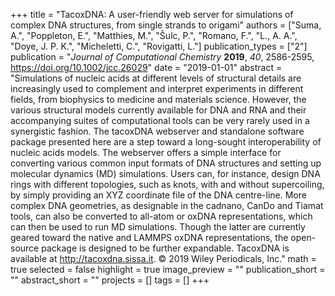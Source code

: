+++
title = "TacoxDNA: A user-friendly web server for simulations of complex DNA structures, from single strands to origami"
authors = ["Suma, A.", "Poppleton, E.", "Matthies, M.", "Šulc, P.", "Romano, F.", "L., A. A.", "Doye, J. P. K.", "Micheletti, C.", "Rovigatti, L."]
publication_types = ["2"]
publication = "*Journal of Computational Chemistry* **2019**, *40*, 2586-2595, https://doi.org/10.1002/jcc.26029"
date = "2019-01-01"
abstract = "Simulations of nucleic acids at different levels of structural details are increasingly used to complement and interpret experiments in different fields, from biophysics to medicine and materials science. However, the various structural models currently available for DNA and RNA and their accompanying suites of computational tools can be very rarely used in a synergistic fashion. The tacoxDNA webserver and standalone software package presented here are a step toward a long-sought interoperability of nucleic acids models. The webserver offers a simple interface for converting various common input formats of DNA structures and setting up molecular dynamics (MD) simulations. Users can, for instance, design DNA rings with different topologies, such as knots, with and without supercoiling, by simply providing an XYZ coordinate file of the DNA centre-line. More complex DNA geometries, as designable in the cadnano, CanDo and Tiamat tools, can also be converted to all-atom or oxDNA representations, which can then be used to run MD simulations. Though the latter are currently geared toward the native and LAMMPS oxDNA representations, the open-source package is designed to be further expandable. TacoxDNA is available at http://tacoxdna.sissa.it. © 2019 Wiley Periodicals, Inc."
math = true
selected = false
highlight = true
image_preview = ""
publication_short = ""
abstract_short = ""
projects = []
tags = []
+++
